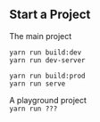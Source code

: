 ## Start a Project

The main project  

`yarn run build:dev`  
`yarn run dev-server`

`yarn run build:prod`  
`yarn run serve`  

A playground project  
`yarn run ???`
